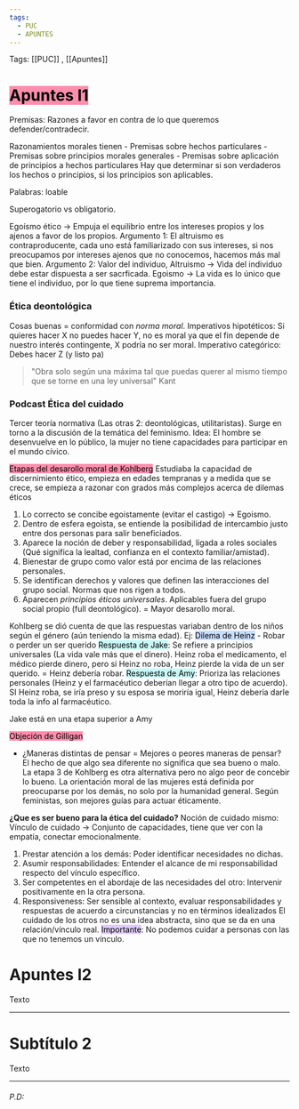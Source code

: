 ```yaml
---
tags:
  - PUC
  - APUNTES
---
```

Tags: [[PUC]] , [[Apuntes]]
# <mark style="background: #FF5582A6;">Apuntes I1</mark>

Premisas: Razones a favor  en contra de lo que queremos defender/contradecir.

Razonamientos morales tienen
	- Premisas sobre hechos particulares
	- Premisas sobre principios morales generales
	- Premisas sobre aplicación de principios a hechos particulares
Hay que determinar si son verdaderos los hechos o principios, si los principios son aplicables.

Palabras: loable

Superogatorio vs obligatorio.

Egoísmo ético -> Empuja el equilibrio entre los intereses propios y los ajenos a favor de los propios.
Argumento 1: El altruismo es contraproducente, cada uno está familiarizado con sus intereses, si nos preocupamos por intereses ajenos que no conocemos, hacemos más mal que bien.
Argumento 2: Valor del individuo, Altruismo -> Vida del individuo debe estar dispuesta a ser sacrficada. Egoismo -> La vida es lo único que tiene el individuo, por lo que tiene suprema importancia.

### Ética deontológica

Cosas buenas = conformidad con *norma moral*. 
Imperativos hipotéticos: Si quieres hacer X no puedes hacer Y, no es moral ya que el fin depende de nuestro interés contingente, X podría no ser moral.
Imperativo categórico: Debes hacer Z (y listo pa)

> "Obra solo según una máxima tal que puedas querer al mismo tiempo que se torne en una ley universal"
>Kant

### Podcast Ética del cuidado

Tercer teoría normativa (Las otras 2: deontológicas, utilitaristas). Surge en torno a la discusión de la temática del feminismo. Idea: El hombre se desenvuelve en lo público, la mujer no tiene capacidades para participar en el mundo cívico.

<mark style="background: #FF5582A6;">Etapas del desarollo moral de Kohlberg</mark>
Estudiaba la capacidad de discernimiento ético, empieza en edades tempranas y a medida que se crece, se empieza a razonar con grados más complejos acerca de dilemas éticos
1. Lo correcto se concibe egoistamente (evitar el castigo) -> Egoismo.
2. Dentro de esfera egoista, se entiende la posibilidad de intercambio justo entre dos personas para salir beneficiados.
3. Aparece la noción de deber y responsabilidad, ligada a roles sociales (Qué significa la lealtad, confianza en el contexto familiar/amistad).
4. Bienestar de grupo como valor está por encima de las relaciones personales.
5. Se identifican derechos y valores que definen las interacciones del grupo social. Normas que nos rigen a todos.
6. Aparecen *principios éticos universales*. Aplicables fuera del grupo social propio (full deontológico). = Mayor desarollo moral.

Kohlberg se dió cuenta de que las respuestas variaban dentro de los niños según el género (aún teniendo la misma edad).
	Ej: <mark style="background: #ADCCFFA6;">Dilema de Heinz</mark> - Robar o perder un ser querido
	<mark style="background: #ABF7F7A6;">Respuesta de Jake</mark>: Se refiere a principios universales (La vida vale más que el dinero). Heinz roba el medicamento, el médico pierde dinero, pero si Heinz no roba, Heinz pierde la vida de un ser querido. = Heinz debería robar.
	<mark style="background: #ABF7F7A6;">Respuesta de Amy</mark>: Prioriza las relaciones personales (Heinz y el farmacéutico deberían llegar a otro tipo de acuerdo). SI Heinz roba, se iría preso y su esposa se moriría igual, Heinz debería darle toda la info al farmacéutico.

Jake está en una etapa superior a Amy

<mark style="background: #FF5582A6;">Objeción de Gilligan</mark>
- ¿Maneras distintas de pensar = Mejores o peores maneras de pensar?
El hecho de que algo sea diferente no significa que sea bueno o malo. La etapa 3 de Kohlberg es otra alternativa pero no algo peor de concebir lo bueno. La orientación moral de las mujeres está definida por preocuparse por los demás, no solo por la humanidad general. Según feministas, son mejores guías para actuar éticamente.

**¿Que es ser bueno para la ética del cuidado?**
Noción de cuidado mismo: Vínculo de cuidado -> Conjunto de capacidades, tiene que ver con la empatía, conectar emocionalmente.
1. Prestar atención a los demás: Poder identificar necesidades no dichas. 
2. Asumir responsabilidades: Entender el alcance de mi responsabilidad respecto del vínculo específico.
3. Ser competentes en el abordaje de las necesidades del otro: Intervenir positivamente en la otra persona.
4. Responsiveness:  Ser sensible al contexto, evaluar responsabilidades y respuestas de acuerdo a circunstancias y no en términos idealizados
El cuidado de los otros no es una idea abstracta, sino que se da en una relación/vínculo real. <mark style="background: #D2B3FFA6;">Importante</mark>: No podemos cuidar a personas con las que no tenemos un vínculo.
# Apuntes I2

Texto

---

# Subtítulo 2

Texto

---
###### P.D:



